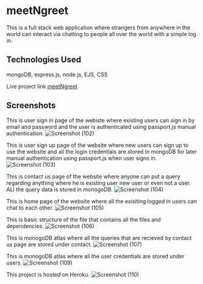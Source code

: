 # meetNgreet

This is a full stack web application where strangers from anywhere in the world can interact via chatting to people all over the world with a simple log in.


## Technologies Used

mongoDB,
express.js,
node.js,
EJS,
CSS

Live project link [meetNgreet](https://meet-n--greet.herokuapp.com/)

## Screenshots

This is user sign in page of the webiste where existing users can sign in by email and password and the user is authenticated using passport.js manual authentication.
![Screenshot (102)](https://user-images.githubusercontent.com/61181831/200977314-a32588c5-b1a1-41e1-b0c5-88f57ada5918.png)

This is user sign up page of the website where new users can sign up to use the website and all the login credentials are stored in mongoDB for later manual authentication using passport.js when user signs in.
![Screenshot (103)](https://user-images.githubusercontent.com/61181831/200977786-f1c9f516-2adc-45e9-99b1-242dd8c3c360.png)

This is contact us page of the website where anyone can put a query regarding anything where he is existing user new user or even not a user. ALl the query data is stored in monogoDB.
![Screenshot (104)](https://user-images.githubusercontent.com/61181831/200977819-7bee65ba-18f4-433c-8648-51b884c70d49.png)

This is home page of the website where all the exisiting logged in users can chat to each other.
![Screenshot (105)](https://user-images.githubusercontent.com/61181831/200978074-aa3364a9-61fe-4cc0-bc74-830f7341574a.png)

This is basic structure of the file that contains all the files and dependencies.
![Screenshot (106)](https://user-images.githubusercontent.com/61181831/200978772-292d6dbf-a83e-4939-98a0-d3055b1d74bc.png)

This is monogoDB atlas where all the queries that are recieved by contact us page are stored under contact.
![Screenshot (107)](https://user-images.githubusercontent.com/61181831/200980220-1bf50f05-25b4-4bf7-bd76-dde72e10dd33.png)

This is monogoDB atlas where all the user credentials are stored under users.
![Screenshot (109)](https://user-images.githubusercontent.com/61181831/200980271-644e6ac1-eb7d-44ed-8048-3a9aeb640941.png)

This project is hosted on Heroku.
![Screenshot (110)](https://user-images.githubusercontent.com/61181831/200982739-fd9b3f7c-c7cc-4701-a487-8a29a20b3c14.png)
